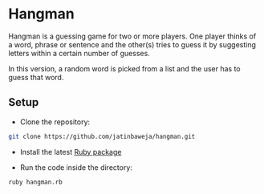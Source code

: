 # Hangman

Hangman is a guessing game for two or more players. One player thinks of a word, phrase or sentence and the other(s) tries to guess it by suggesting letters within a certain number of guesses. 

In this version, a random word is picked from a list and the user has to guess that word.

## Setup

- Clone the repository:
```sh
git clone https://github.com/jatinbaweja/hangman.git
```

- Install the latest [Ruby package](https://www.ruby-lang.org/en/documentation/installation/)

- Run the code inside the directory:
```sh
ruby hangman.rb
```
